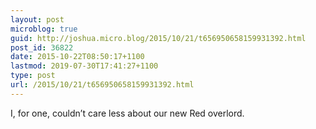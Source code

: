 ```yaml
---
layout: post
microblog: true
guid: http://joshua.micro.blog/2015/10/21/t656950658159931392.html
post_id: 36822
date: 2015-10-22T08:50:17+1100
lastmod: 2019-07-30T17:41:27+1100
type: post
url: /2015/10/21/t656950658159931392.html
---
```

I, for one, couldn’t care less about our new Red overlord.
